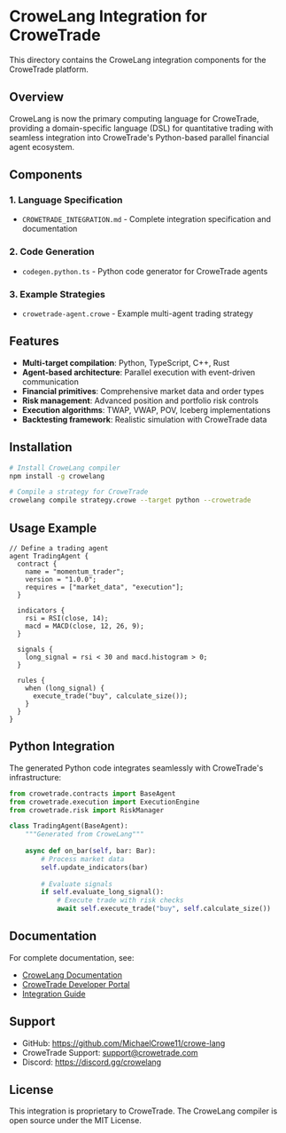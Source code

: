 # CroweLang Integration for CroweTrade

This directory contains the CroweLang integration components for the CroweTrade platform.

## Overview

CroweLang is now the primary computing language for CroweTrade, providing a domain-specific language (DSL) for quantitative trading with seamless integration into CroweTrade's Python-based parallel financial agent ecosystem.

## Components

### 1. Language Specification
- `CROWETRADE_INTEGRATION.md` - Complete integration specification and documentation

### 2. Code Generation
- `codegen.python.ts` - Python code generator for CroweTrade agents

### 3. Example Strategies
- `crowetrade-agent.crowe` - Example multi-agent trading strategy

## Features

- **Multi-target compilation**: Python, TypeScript, C++, Rust
- **Agent-based architecture**: Parallel execution with event-driven communication
- **Financial primitives**: Comprehensive market data and order types
- **Risk management**: Advanced position and portfolio risk controls
- **Execution algorithms**: TWAP, VWAP, POV, Iceberg implementations
- **Backtesting framework**: Realistic simulation with CroweTrade data

## Installation

```bash
# Install CroweLang compiler
npm install -g crowelang

# Compile a strategy for CroweTrade
crowelang compile strategy.crowe --target python --crowetrade
```

## Usage Example

```crowelang
// Define a trading agent
agent TradingAgent {
  contract {
    name = "momentum_trader";
    version = "1.0.0";
    requires = ["market_data", "execution"];
  }
  
  indicators {
    rsi = RSI(close, 14);
    macd = MACD(close, 12, 26, 9);
  }
  
  signals {
    long_signal = rsi < 30 and macd.histogram > 0;
  }
  
  rules {
    when (long_signal) {
      execute_trade("buy", calculate_size());
    }
  }
}
```

## Python Integration

The generated Python code integrates seamlessly with CroweTrade's infrastructure:

```python
from crowetrade.contracts import BaseAgent
from crowetrade.execution import ExecutionEngine
from crowetrade.risk import RiskManager

class TradingAgent(BaseAgent):
    """Generated from CroweLang"""
    
    async def on_bar(self, bar: Bar):
        # Process market data
        self.update_indicators(bar)
        
        # Evaluate signals
        if self.evaluate_long_signal():
            # Execute trade with risk checks
            await self.execute_trade("buy", self.calculate_size())
```

## Documentation

For complete documentation, see:
- [CroweLang Documentation](https://crowelang.com/docs)
- [CroweTrade Developer Portal](https://crowetrade.com/developers)
- [Integration Guide](./CROWETRADE_INTEGRATION.md)

## Support

- GitHub: https://github.com/MichaelCrowe11/crowe-lang
- CroweTrade Support: support@crowetrade.com
- Discord: https://discord.gg/crowelang

## License

This integration is proprietary to CroweTrade. The CroweLang compiler is open source under the MIT License.